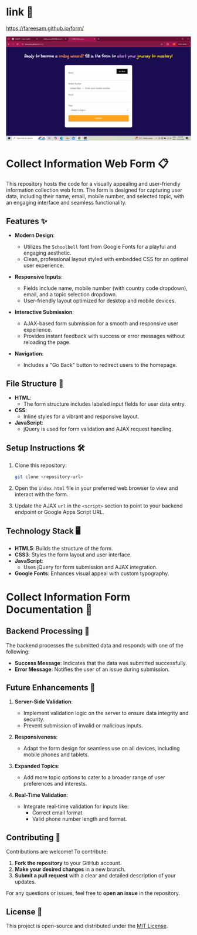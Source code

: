 # link 🔗 
https://fareesam.github.io/form/


![Alt text](https://github.com/fareesaM/form/blob/main/img.png)

# Collect Information Web Form 📋

This repository hosts the code for a visually appealing and user-friendly information collection web form. The form is designed for capturing user data, including their name, email, mobile number, and selected topic, with an engaging interface and seamless functionality.

## Features ✨

- **Modern Design**:
  - Utilizes the `Schoolbell` font from Google Fonts for a playful and engaging aesthetic.
  - Clean, professional layout styled with embedded CSS for an optimal user experience.

- **Responsive Inputs**:
  - Fields include name, mobile number (with country code dropdown), email, and a topic selection dropdown.
  - User-friendly layout optimized for desktop and mobile devices.

- **Interactive Submission**:
  - AJAX-based form submission for a smooth and responsive user experience.
  - Provides instant feedback with success or error messages without reloading the page.

- **Navigation**:
  - Includes a "Go Back" button to redirect users to the homepage.

## File Structure 📂

- **HTML**:
  - The form structure includes labeled input fields for user data entry.
- **CSS**:
  - Inline styles for a vibrant and responsive layout.
- **JavaScript**:
  - jQuery is used for form validation and AJAX request handling.

## Setup Instructions 🛠️

1. Clone this repository:
   ```bash
   git clone <repository-url>
2. Open the `index.html` file in your preferred web browser to view and interact with the form.

3. Update the AJAX `url` in the `<script>` section to point to your backend endpoint or Google Apps Script URL.

## Technology Stack 🖥️

- **HTML5**: Builds the structure of the form.
- **CSS3**: Styles the form layout and user interface.
- **JavaScript**:
  - Uses jQuery for form submission and AJAX integration.
- **Google Fonts**: Enhances visual appeal with custom typography.

# Collect Information Form Documentation 📑

## Backend Processing 🔄
The backend processes the submitted data and responds with one of the following:
- **Success Message**: Indicates that the data was submitted successfully.
- **Error Message**: Notifies the user of an issue during submission.

## Future Enhancements 🚀
1. **Server-Side Validation**:
   - Implement validation logic on the server to ensure data integrity and security.
   - Prevent submission of invalid or malicious inputs.

2. **Responsiveness**:
   - Adapt the form design for seamless use on all devices, including mobile phones and tablets.

3. **Expanded Topics**:
   - Add more topic options to cater to a broader range of user preferences and interests.

4. **Real-Time Validation**:
   - Integrate real-time validation for inputs like:
     - Correct email format.
     - Valid phone number length and format.

## Contributing 🤝

Contributions are welcome! To contribute:

1. **Fork the repository** to your GitHub account.
2. **Make your desired changes** in a new branch.
3. **Submit a pull request** with a clear and detailed description of your updates.

For any questions or issues, feel free to **open an issue** in the repository.

## License 📜
This project is open-source and distributed under the [MIT License](LICENSE).
